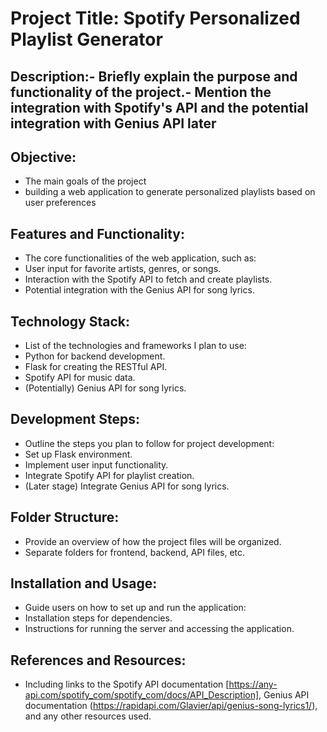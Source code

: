 # Project Title: Spotify Personalized Playlist Generator

## Description:- Briefly explain the purpose and functionality of the project.- Mention the integration with Spotify's API and the potential integration with Genius API later

## **Objective:**

- The main goals of the project
- building a web application to generate personalized playlists based on user preferences

## **Features and Functionality:**

- The core functionalities of the web application, such as:
- User input for favorite artists, genres, or songs.
- Interaction with the Spotify API to fetch and create playlists.
- Potential integration with the Genius API for song lyrics.

## **Technology Stack:**

- List of the technologies and frameworks I plan to use:
- Python for backend development.
- Flask for creating the RESTful API.
- Spotify API for music data.
- (Potentially) Genius API for song lyrics.

## **Development Steps:**

- Outline the steps you plan to follow for project development:
- Set up Flask environment.
- Implement user input functionality.
- Integrate Spotify API for playlist creation.
- (Later stage) Integrate Genius API for song lyrics.

## **Folder Structure:**

- Provide an overview of how the project files will be organized.
- Separate folders for frontend, backend, API files, etc.

## **Installation and Usage:**

- Guide users on how to set up and run the application:
- Installation steps for dependencies.
- Instructions for running the server and accessing the application.

## **References and Resources:**

- Including links to the Spotify API documentation [https://any-api.com/spotify_com/spotify_com/docs/API_Description], Genius API documentation (<https://rapidapi.com/Glavier/api/genius-song-lyrics1/>), and any other resources used.
